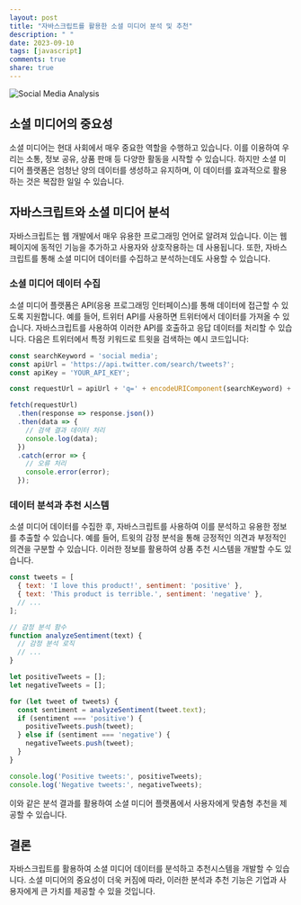 ```yaml
---
layout: post
title: "자바스크립트를 활용한 소셜 미디어 분석 및 추천"
description: " "
date: 2023-09-10
tags: [javascript]
comments: true
share: true
---
```


![Social Media Analysis](https://example.com/social-media-analysis.jpg)

## 소셜 미디어의 중요성

소셜 미디어는 현대 사회에서 매우 중요한 역할을 수행하고 있습니다. 이를 이용하여 우리는 소통, 정보 공유, 상품 판매 등 다양한 활동을 시작할 수 있습니다. 하지만 소셜 미디어 플랫폼은 엄청난 양의 데이터를 생성하고 유지하며, 이 데이터를 효과적으로 활용하는 것은 복잡한 일일 수 있습니다.

## 자바스크립트와 소셜 미디어 분석

자바스크립트는 웹 개발에서 매우 유용한 프로그래밍 언어로 알려져 있습니다. 이는 웹 페이지에 동적인 기능을 추가하고 사용자와 상호작용하는 데 사용됩니다. 또한, 자바스크립트를 통해 소셜 미디어 데이터를 수집하고 분석하는데도 사용할 수 있습니다.

### 소셜 미디어 데이터 수집

소셜 미디어 플랫폼은 API(응용 프로그래밍 인터페이스)를 통해 데이터에 접근할 수 있도록 지원합니다. 예를 들어, 트위터 API를 사용하면 트위터에서 데이터를 가져올 수 있습니다. 자바스크립트를 사용하여 이러한 API를 호출하고 응답 데이터를 처리할 수 있습니다. 다음은 트위터에서 특정 키워드로 트윗을 검색하는 예시 코드입니다:

```javascript
const searchKeyword = 'social media';
const apiUrl = 'https://api.twitter.com/search/tweets?';
const apiKey = 'YOUR_API_KEY';

const requestUrl = apiUrl + 'q=' + encodeURIComponent(searchKeyword) + '&apiKey=' + apiKey;

fetch(requestUrl)
  .then(response => response.json())
  .then(data => {
    // 검색 결과 데이터 처리
    console.log(data);
  })
  .catch(error => {
    // 오류 처리
    console.error(error);
  });
```

### 데이터 분석과 추천 시스템

소셜 미디어 데이터를 수집한 후, 자바스크립트를 사용하여 이를 분석하고 유용한 정보를 추출할 수 있습니다. 예를 들어, 트윗의 감정 분석을 통해 긍정적인 의견과 부정적인 의견을 구분할 수 있습니다. 이러한 정보를 활용하여 상품 추천 시스템을 개발할 수도 있습니다.

```javascript
const tweets = [
  { text: 'I love this product!', sentiment: 'positive' },
  { text: 'This product is terrible.', sentiment: 'negative' },
  // ...
];

// 감정 분석 함수
function analyzeSentiment(text) {
  // 감정 분석 로직
  // ...
}

let positiveTweets = [];
let negativeTweets = [];

for (let tweet of tweets) {
  const sentiment = analyzeSentiment(tweet.text);
  if (sentiment === 'positive') {
    positiveTweets.push(tweet);
  } else if (sentiment === 'negative') {
    negativeTweets.push(tweet);
  }
}

console.log('Positive tweets:', positiveTweets);
console.log('Negative tweets:', negativeTweets);
```

이와 같은 분석 결과를 활용하여 소셜 미디어 플랫폼에서 사용자에게 맞춤형 추천을 제공할 수 있습니다.

## 결론

자바스크립트를 활용하여 소셜 미디어 데이터를 분석하고 추천시스템을 개발할 수 있습니다. 소셜 미디어의 중요성이 더욱 커짐에 따라, 이러한 분석과 추천 기능은 기업과 사용자에게 큰 가치를 제공할 수 있을 것입니다.